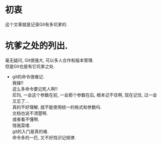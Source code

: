 # 初衷
这个文章就是记录Git有多坑爹的.  

# 坑爹之处的列出.  
毫无疑问, Git很强大, 可以多人合作和版本管理.  
但是Git也是有它坑爹之处.  

- git的命令很难记.  
我操!!  
这么多命令要记死人啊!!  
尼玛, 一会这个参数在前, 一会那个参数在后, 根本记不住啊, 现在记住, 过一会又忘了...   
真的不好理解, 就不能使用统一的格式和参数吗.  
文档也说不清楚啊.  
或者看不懂啊.  
怪我菜喽.  
git的入门是真的难.  
命令多的一匹, 又不好找识记规律.  
